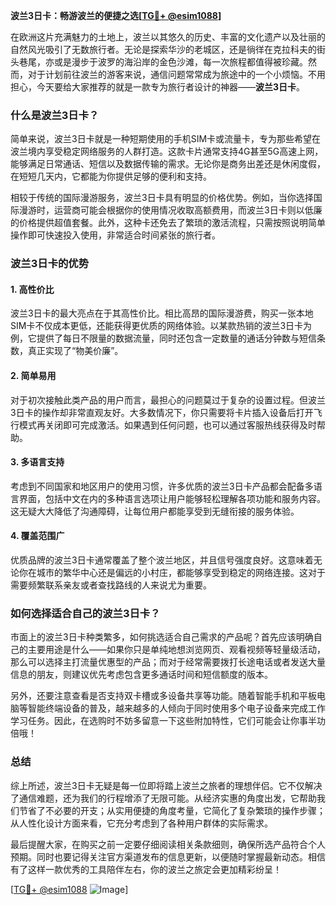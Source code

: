 **波兰3日卡：畅游波兰的便捷之选[[TG💪+ @esim1088](https://t.me/s/esim1088)]**

在欧洲这片充满魅力的土地上，波兰以其悠久的历史、丰富的文化遗产以及壮丽的自然风光吸引了无数旅行者。无论是探索华沙的老城区，还是徜徉在克拉科夫的街头巷尾，亦或是漫步于波罗的海沿岸的金色沙滩，每一次旅程都值得被珍藏。然而，对于计划前往波兰的游客来说，通信问题常常成为旅途中的一个小烦恼。不用担心，今天要给大家推荐的就是一款专为旅行者设计的神器——**波兰3日卡**。

### 什么是波兰3日卡？

简单来说，波兰3日卡就是一种短期使用的手机SIM卡或流量卡，专为那些希望在波兰境内享受稳定网络服务的人群打造。这款卡片通常支持4G甚至5G高速上网，能够满足日常通话、短信以及数据传输的需求。无论你是商务出差还是休闲度假，在短短几天内，它都能为你提供足够的便利和支持。

相较于传统的国际漫游服务，波兰3日卡具有明显的价格优势。例如，当你选择国际漫游时，运营商可能会根据你的使用情况收取高额费用，而波兰3日卡则以低廉的价格提供超值套餐。此外，这种卡还免去了繁琐的激活流程，只需按照说明简单操作即可快速投入使用，非常适合时间紧张的旅行者。

### 波兰3日卡的优势

#### 1. 高性价比
波兰3日卡的最大亮点在于其高性价比。相比高昂的国际漫游费，购买一张本地SIM卡不仅成本更低，还能获得更优质的网络体验。以某款热销的波兰3日卡为例，它提供了每日不限量的数据流量，同时还包含一定数量的通话分钟数与短信条数，真正实现了“物美价廉”。

#### 2. 简单易用
对于初次接触此类产品的用户而言，最担心的问题莫过于复杂的设置过程。但波兰3日卡的操作却非常直观友好。大多数情况下，你只需要将卡片插入设备后打开飞行模式再关闭即可完成激活。如果遇到任何问题，也可以通过客服热线获得及时帮助。

#### 3. 多语言支持
考虑到不同国家和地区用户的使用习惯，许多优质的波兰3日卡产品都会配备多语言界面，包括中文在内的多种语言选项让用户能够轻松理解各项功能和服务内容。这无疑大大降低了沟通障碍，让每位用户都能享受到无缝衔接的服务体验。

#### 4. 覆盖范围广
优质品牌的波兰3日卡通常覆盖了整个波兰地区，并且信号强度良好。这意味着无论你在城市的繁华中心还是偏远的小村庄，都能够享受到稳定的网络连接。这对于需要频繁联系亲友或者查找路线的人来说尤为重要。

### 如何选择适合自己的波兰3日卡？

市面上的波兰3日卡种类繁多，如何挑选适合自己需求的产品呢？首先应该明确自己的主要用途是什么——如果你只是单纯地想浏览网页、观看视频等轻量级活动，那么可以选择主打流量优惠型的产品；而对于经常需要拨打长途电话或者发送大量信息的朋友，则建议优先考虑包含更多通话时间和短信额度的版本。

另外，还要注意查看是否支持双卡槽或多设备共享等功能。随着智能手机和平板电脑等智能终端设备的普及，越来越多的人倾向于同时使用多个电子设备来完成工作学习任务。因此，在选购时不妨多留意一下这些附加特性，它们可能会让你事半功倍哦！

### 总结

综上所述，波兰3日卡无疑是每一位即将踏上波兰之旅者的理想伴侣。它不仅解决了通信难题，还为我们的行程增添了无限可能。从经济实惠的角度出发，它帮助我们节省了不必要的开支；从实用便捷的角度考量，它简化了复杂繁琐的操作步骤；从人性化设计方面来看，它充分考虑到了各种用户群体的实际需求。

最后提醒大家，在购买之前一定要仔细阅读相关条款细则，确保所选产品符合个人预期。同时也要记得关注官方渠道发布的信息更新，以便随时掌握最新动态。相信有了这样一款优秀的工具陪伴左右，你的波兰之旅定会更加精彩纷呈！

[[TG💪+ @esim1088](https://t.me/s/esim1088) ![Image](https://i.postimg.cc/4NQfJmqS/Snipaste-2025-05-13-00-14-12.png)]